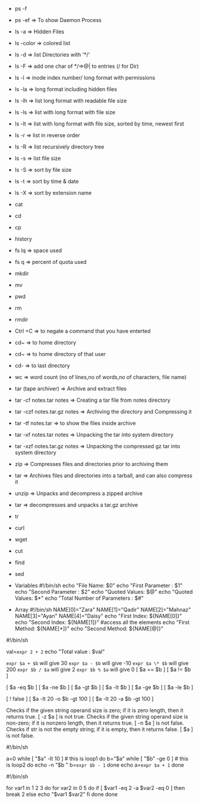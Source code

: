 - ps -f
- ps -ef  => To show Daemon Process

- ls -a => Hidden Files
- ls -color => colored list
- ls -d => list Directories with '*/'
- ls -F => add one char of */=>@| to entries (/ for Dir)
- ls -l => inode index number/ long format with permissions
- ls -la => long format including hidden files
- ls -lh => list long format with readable file size
- ls -ls => list with long format with file size
- ls -lt => list with long format with file size, sorted by time, newest first
- ls -r => list in reverse order
- ls -R => list recursively directory tree
- ls -s => list file size
- ls -S => sort by file size
- ls -t => sort by time & date
- ls -X => sort by extension name

- cat <file>
- cd <directory>
- cp <file> <file2>
- history
- fs lq => space used
- fs q => percent of quota used
- mkdir <directory>
- mv <file> <file2> 
- pwd
- rm <file>
- rmdir <directory>
- Ctrl +C => to negate a command that you have enterted
- cd~ => to home directory
- cd~<username> => to home directory of that user
- cd- => to last directory
- wc => word count (no of lines,no of words,no of characters, file name)



- tar (tape archiver) => Archive and extract files

- tar -cf notes.tar notes        => Creating a tar file from notes directory
- tar -czf notes.tar.gz notes    => Archiving the directory and Compressing it
- tar -tf notes.tar              => to show the files inside archive
- tar -xf notes.tar notes        => Unpacking the tar into system directory
- tar -xzf notes.tar.gz notes    => Unpacking the compressed gz tar into system directory



- zip => Compresses files and directories prior to archiving them
- tar => Archives files and directories into a tarball, and can also compress it
- unzip => Unpacks and decompress a zipped archive
- tar => decompresses and unpacks a tar.gz archive


- tr
- curl
- wget
- cut
- find
- sed


- Variables
    #!/bin/sh
    echo "File Name: $0"
    echo "First Parameter : $1"
    echo "Second Parameter : $2"
    echo "Quoted Values: $@"
    echo "Quoted Values: $*"
    echo "Total Number of Parameters : $#"

- Array
    #!/bin/sh
    NAME[0]="Zara"
    NAME[1]="Qadir"
    NAME[2]="Mahnaz"
    NAME[3]="Ayan"
    NAME[4]="Daisy"
    echo "First Index: ${NAME[0]}"
    echo "Second Index: ${NAME[1]}"
    #access all the elements
    echo "First Method: ${NAME[*]}"
    echo "Second Method: ${NAME[@]}"



#!/bin/sh

val=`expr 2 + 2`
echo "Total value : $val"

`expr $a + $b` will give 30
`expr $a - $b` will give -10
`expr $a \* $b` will give 200
`expr $b / $a` will give 2
`expr $b % $a` will give 0
[ $a == $b ]
[ $a != $b ]


[ $a -eq $b ]
[ $a -ne $b ]
[ $a -gt $b ]
[ $a -lt $b ]
[ $a -ge $b ]
[ $a -le $b ]

[ ! false ]
[ $a -lt 20 -o $b -gt 100 ]
[ $a -lt 20 -a $b -gt 100 ]



Checks if the given string operand size is zero; if it is zero length, then it returns true.	[ -z $a ] is not true.
Checks if the given string operand size is non-zero; if it is nonzero length, then it returns true.	[ -n $a ] is not false.
Checks if str is not the empty string; if it is empty, then it returns false.	[ $a ] is not false.



#!/bin/sh

a=0
while [ "$a" -lt 10 ]    # this is loop1
do
   b="$a"
   while [ "$b" -ge 0 ]  # this is loop2
   do
      echo -n "$b "
      b=`expr $b - 1`
   done
   echo
   a=`expr $a + 1`
done



#!/bin/sh

for var1 in 1 2 3
do
   for var2 in 0 5
   do
      if [ $var1 -eq 2 -a $var2 -eq 0 ]
      then
         break 2
      else
         echo "$var1 $var2"
      fi
   done
done

